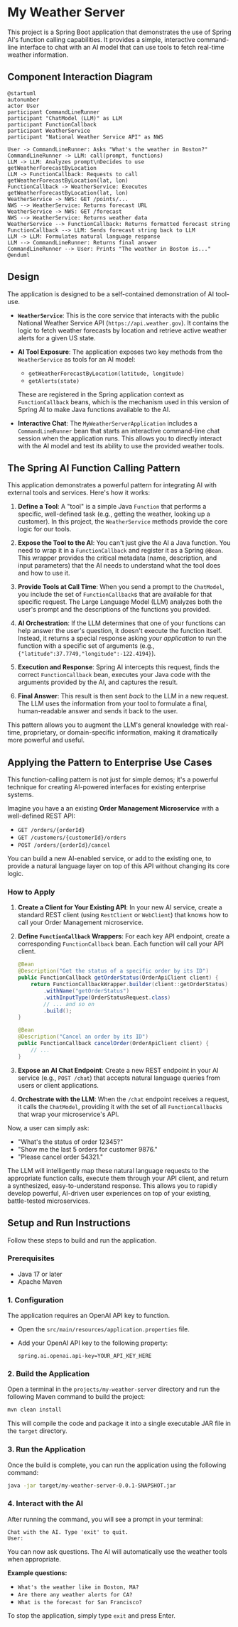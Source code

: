 # My Weather Server

This project is a Spring Boot application that demonstrates the use of Spring AI's function calling capabilities. It provides a simple, interactive command-line interface to chat with an AI model that can use tools to fetch real-time weather information.

## Component Interaction Diagram

```plantuml
@startuml
autonumber
actor User
participant CommandLineRunner
participant "ChatModel (LLM)" as LLM
participant FunctionCallback
participant WeatherService
participant "National Weather Service API" as NWS

User -> CommandLineRunner: Asks "What's the weather in Boston?"
CommandLineRunner -> LLM: call(prompt, functions)
LLM -> LLM: Analyzes prompt\nDecides to use getWeatherForecastByLocation
LLM -> FunctionCallback: Requests to call getWeatherForecastByLocation(lat, lon)
FunctionCallback -> WeatherService: Executes getWeatherForecastByLocation(lat, lon)
WeatherService -> NWS: GET /points/...
NWS --> WeatherService: Returns forecast URL
WeatherService -> NWS: GET /forecast
NWS --> WeatherService: Returns weather data
WeatherService --> FunctionCallback: Returns formatted forecast string
FunctionCallback --> LLM: Sends forecast string back to LLM
LLM -> LLM: Formulates natural language response
LLM --> CommandLineRunner: Returns final answer
CommandLineRunner --> User: Prints "The weather in Boston is..."
@enduml
```

## Design

The application is designed to be a self-contained demonstration of AI tool-use.

- **`WeatherService`**: This is the core service that interacts with the public National Weather Service API (`https://api.weather.gov`). It contains the logic to fetch weather forecasts by location and retrieve active weather alerts for a given US state.

- **AI Tool Exposure**: The application exposes two key methods from the `WeatherService` as tools for an AI model:
  - `getWeatherForecastByLocation(latitude, longitude)`
  - `getAlerts(state)`
  
  These are registered in the Spring application context as `FunctionCallback` beans, which is the mechanism used in this version of Spring AI to make Java functions available to the AI.

- **Interactive Chat**: The `MyWeatherServerApplication` includes a `CommandLineRunner` bean that starts an interactive command-line chat session when the application runs. This allows you to directly interact with the AI model and test its ability to use the provided weather tools.

## The Spring AI Function Calling Pattern

This application demonstrates a powerful pattern for integrating AI with external tools and services. Here's how it works:

1.  **Define a Tool**: A "tool" is a simple Java `Function` that performs a specific, well-defined task (e.g., getting the weather, looking up a customer). In this project, the `WeatherService` methods provide the core logic for our tools.

2.  **Expose the Tool to the AI**: You can't just give the AI a Java function. You need to wrap it in a `FunctionCallback` and register it as a Spring `@Bean`. This wrapper provides the critical metadata (name, description, and input parameters) that the AI needs to understand what the tool does and how to use it.

3.  **Provide Tools at Call Time**: When you send a prompt to the `ChatModel`, you include the set of `FunctionCallback`s that are available for that specific request. The Large Language Model (LLM) analyzes both the user's prompt and the descriptions of the functions you provided.

4.  **AI Orchestration**: If the LLM determines that one of your functions can help answer the user's question, it doesn't execute the function itself. Instead, it returns a special response asking *your application* to run the function with a specific set of arguments (e.g., `{"latitude":37.7749,"longitude":-122.4194}`).

5.  **Execution and Response**: Spring AI intercepts this request, finds the correct `FunctionCallback` bean, executes your Java code with the arguments provided by the AI, and captures the result.

6.  **Final Answer**: This result is then sent *back* to the LLM in a new request. The LLM uses the information from your tool to formulate a final, human-readable answer and sends it back to the user.

This pattern allows you to augment the LLM's general knowledge with real-time, proprietary, or domain-specific information, making it dramatically more powerful and useful.

## Applying the Pattern to Enterprise Use Cases

This function-calling pattern is not just for simple demos; it's a powerful technique for creating AI-powered interfaces for existing enterprise systems.

Imagine you have a an existing **Order Management Microservice** with a well-defined REST API:
-   `GET /orders/{orderId}`
-   `GET /customers/{customerId}/orders`
-   `POST /orders/{orderId}/cancel`

You can build a new AI-enabled service, or add to the existing one, to provide a natural language layer on top of this API without changing its core logic.

### How to Apply

1.  **Create a Client for Your Existing API**: In your new AI service, create a standard REST client (using `RestClient` or `WebClient`) that knows how to call your Order Management microservice.

2.  **Define `FunctionCallback` Wrappers**: For each key API endpoint, create a corresponding `FunctionCallback` bean. Each function will call your API client.

    ```java
    @Bean
    @Description("Get the status of a specific order by its ID")
    public FunctionCallback getOrderStatus(OrderApiClient client) {
        return FunctionCallbackWrapper.builder(client::getOrderStatus)
            .withName("getOrderStatus")
            .withInputType(OrderStatusRequest.class)
            // ... and so on
            .build();
    }
    
    @Bean
    @Description("Cancel an order by its ID")
    public FunctionCallback cancelOrder(OrderApiClient client) {
        // ...
    }
    ```

3.  **Expose an AI Chat Endpoint**: Create a new REST endpoint in your AI service (e.g., `POST /chat`) that accepts natural language queries from users or client applications.

4.  **Orchestrate with the LLM**: When the `/chat` endpoint receives a request, it calls the `ChatModel`, providing it with the set of all `FunctionCallback`s that wrap your microservice's API.

Now, a user can simply ask:
-   "What's the status of order 12345?"
-   "Show me the last 5 orders for customer 9876."
-   "Please cancel order 54321."

The LLM will intelligently map these natural language requests to the appropriate function calls, execute them through your API client, and return a synthesized, easy-to-understand response. This allows you to rapidly develop powerful, AI-driven user experiences on top of your existing, battle-tested microservices.


## Setup and Run Instructions

Follow these steps to build and run the application.

### Prerequisites

- Java 17 or later
- Apache Maven

### 1. Configuration

The application requires an OpenAI API key to function.

- Open the `src/main/resources/application.properties` file.
- Add your OpenAI API key to the following property:

  ```properties
  spring.ai.openai.api-key=YOUR_API_KEY_HERE
  ```

### 2. Build the Application

Open a terminal in the `projects/my-weather-server` directory and run the following Maven command to build the project:

```bash
mvn clean install
```

This will compile the code and package it into a single executable JAR file in the `target` directory.

### 3. Run the Application

Once the build is complete, you can run the application using the following command:

```bash
java -jar target/my-weather-server-0.0.1-SNAPSHOT.jar
```

### 4. Interact with the AI

After running the command, you will see a prompt in your terminal:

```
Chat with the AI. Type 'exit' to quit.
User: 
```

You can now ask questions. The AI will automatically use the weather tools when appropriate.

**Example questions:**

- `What's the weather like in Boston, MA?`
- `Are there any weather alerts for CA?`
- `What is the forecast for San Francisco?`

To stop the application, simply type `exit` and press Enter. 